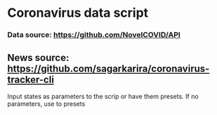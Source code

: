 # Coronavirus data script
### Data source: https://github.com/NovelCOVID/API
## News source: https://github.com/sagarkarira/coronavirus-tracker-cli
Input states as parameters to the scrip or have them presets. If no parameters, use to presets
